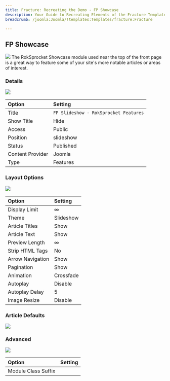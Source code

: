 ```yaml
---
title: Fracture: Recreating the Demo - FP Showcase
description: Your Guide to Recreating Elements of the Fracture Template for Joomla
breadcrumb: /joomla:Joomla/!templates:Templates/fracture:Fracture

---
```


FP Showcase
-----
![][demo]
The RokSprocket Showcase module used near the top of the front page is a great way to feature some of your site's more notable articles or areas of interest.

### Details
![][demo2]

| Option           | Setting                               |  
| :--------------- | :------------------------------------ |  
| Title            | `FP Slideshow - RokSprocket Features` |  
| Show Title       | Hide                                  |  
| Access           | Public                                |  
| Position         | slideshow                             |  
| Status           | Published                             |  
| Content Provider | Joomla                                |  
| Type             | Features                              |  

### Layout Options
![][demo3]

| Option           | Setting   |  
| :--------------- | :-------- |  
| Display Limit    | ∞         |  
| Theme            | Slideshow |  
| Article Titles   | Show      |  
| Article Text     | Show      |  
| Preview Length   | ∞         |  
| Strip HTML Tags  | No        |  
| Arrow Navigation | Show      |  
| Pagination       | Show      |  
| Animation        | Crossfade |  
| Autoplay         | Disable   |  
| Autoplay Delay   | 5         |  
| Image Resize     | Disable   |  

### Article Defaults
![][demo4]

### Advanced
![][demo5]

| Option              | Setting                                            |
|:--------------------|:---------------------------------------------------|
| Module Class Suffix |  |

[demo]: assets/demo_2.jpeg
[demo2]: assets/slideshow_1.jpeg
[demo3]: assets/slideshow_2.jpeg
[demo4]: assets/slideshow_3.jpeg
[demo5]: assets/slideshow_4.jpeg